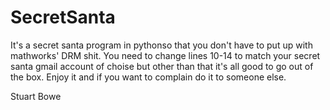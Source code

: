 SecretSanta
===========
It's a secret santa program in pythonso that you don't have to put up with mathworks' DRM shit. You need to change lines 10-14 to match your secret santa gmail account of choise but other than that it's all good to go out of the box. Enjoy it and if you want to complain do it to someone else.

Stuart Bowe
